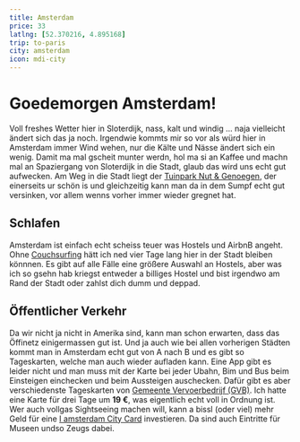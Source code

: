 ```yaml
---
title: Amsterdam
price: 33
latlng: [52.370216, 4.895168]
trip: to-paris
city: amsterdam
icon: mdi-city
---
```


# Goedemorgen Amsterdam!

Voll freshes Wetter hier in Sloterdijk, nass, kalt und windig ... naja vielleicht ändert sich das ja noch. Irgendwie kommts mir so vor als würd hier in Amsterdam immer Wind wehen, nur die Kälte und Nässe ändert sich ein wenig. Damit ma mal gscheit munter werdn, hol ma si an Kaffee und machn mal an Spaziergang von Sloterdijk in die Stadt, glaub das wird uns echt gut aufwecken. Am Weg in die Stadt liegt der <a href="https://goo.gl/maps/hWn94EYBv4Dz6H838" target="_blank">Tuinpark Nut & Genoegen</a>, der einerseits ur schön is und gleichzeitig kann man da in dem Sumpf echt gut versinken, vor allem wenns vorher immer wieder gregnet hat.

<AnImage src="amsterdam/amsterdam-1.jpg" class="mb-5" />

## Schlafen

Amsterdam ist einfach echt scheiss teuer was Hostels und AirbnB angeht. Ohne <a href="" target="_blank">Couchsurfing</a> hätt ich ned vier Tage lang hier in der Stadt bleiben könnnen. Es gibt auf alle Fälle eine größere Auswahl an Hostels, aber was ich so gsehn hab kriegst entweder a billiges Hostel und bist irgendwo am Rand der Stadt oder zahlst dich dumm und deppad.

<AnImage src="amsterdam/amsterdam-2.jpg" class="mb-5" />

## Öffentlicher Verkehr

Da wir nicht ja nicht in Amerika sind, kann man schon erwarten, dass das Öffinetz einigermassen gut ist. Und ja auch wie bei allen vorherigen Städten kommt man in Amsterdam echt gut von A nach B und es gibt so Tageskarten, welche man auch wieder aufladen kann. Eine App gibt es leider nicht und man muss mit der Karte bei jeder Ubahn, Bim und Bus beim Einsteigen einchecken und beim Aussteigen auschecken. Dafür gibt es aber verschiedenste Tageskarten von <a href="https://reisproducten.gvb.nl/en/toeristen" target="_blank">Gemeente Vervoerbedrijf (GVB)</a>. Ich hatte eine Karte für drei Tage um **19 €**, was eigentlich echt voll in Ordnung ist. Wer auch vollgas Sightseeing machen will, kann a bissl (oder viel) mehr Geld für eine <a href="https://www.iamsterdam.com/en/i-am/i-amsterdam-city-card" target="_blank">I amsterdam City Card</a> investieren. Da sind auch Eintritte für Museen undso Zeugs dabei.

<AnImage src="amsterdam/amsterdam-3.jpg" class="mb-5" />